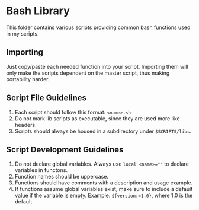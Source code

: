 # Bash Library

This folder contains various scripts providing common bash
functions used in my scripts.

## Importing

Just copy/paste each needed function into your script. Importing
them will only make the scripts dependent on the master script, thus
making portability harder.

## Script File Guidelines

1. Each script should follow this format: `<name>.sh`
2. Do not mark lib scripts as executable, since they are used more like headers.
3. Scripts should always be housed in a subdirectory under `$SCRIPTS/libs`.

## Script Development Guidelines

1. Do not declare global variables. Always use `local <name>=""` to declare variables in functons.
2. Function names should be uppercase.
3. Functions should have comments with a description and usage example.
4. If functions assume global variables exist, make sure to include a default value if the variable is empty.
Example: `${version:=1.0}`, where 1.0 is the default

